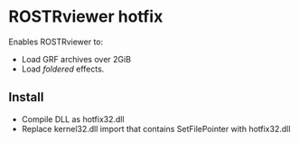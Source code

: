 # ROSTRviewer hotfix
Enables ROSTRviewer to:
* Load GRF archives over 2GiB
* Load *foldered* effects.

## Install
* Compile DLL as hotfix32.dll
* Replace kernel32.dll import that contains SetFilePointer with hotfix32.dll
